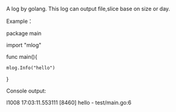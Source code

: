 A log by golang.
This log can output file,slice base on size or day.

Example：

package main

import "mlog"

func main(){

	mlog.Info("hello")

}


Console output:

I1008 17:03:11.553111    [8460] hello   - test/main.go:6